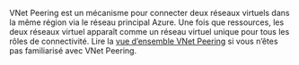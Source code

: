 VNet Peering est un mécanisme pour connecter deux réseaux virtuels dans la même région via le réseau principal Azure. Une fois que ressources, les deux réseaux virtuel apparaît comme un réseau virtuel unique pour tous les rôles de connectivité. Lire la [vue d’ensemble VNet Peering](../articles/virtual-network/virtual-network-peering-overview.md) si vous n’êtes pas familiarisé avec VNet Peering.
